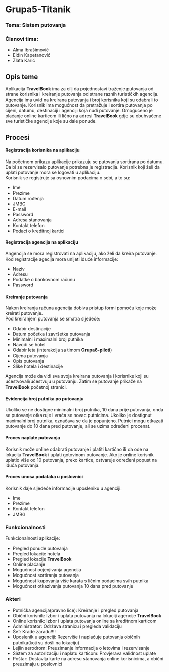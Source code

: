# Grupa5-Titanik
### Tema: Sistem putovanja
### Članovi tima:
- Alma Ibrašimović
- Eldin Kapetanović
- Zlata Karić


## Opis teme
Aplikacija **TravelBook** ima za cilj da pojednostavi traženje putovanja od strane korisnika i kreiranje putovanja od strane raznih turističkih agencija. Agencija ima uvid na kreirana putovanja i broj korisnika koji su odabrali to putovanje. Korisnik ima mogućnost da pretražuje i sortira putovanja po cijeni, datumu, destinaciji i agenciji koja nudi putovanje. Omogućeno je plaćanje online karticom ili lično na adresi **TravelBook** gdje su obuhvaćene sve turističke agencije koje su dale ponude.


## Procesi
#### Registracija korisnika na aplikaciju
Na početnom prikazu aplikacije prikazuju se putovanja sortirana po datumu. Da bi se rezervisalo putovanje potrebna je registracija. Korisnik koji želi da uplati putovanje mora se logovati u aplikaciju.<br/>
Korisnik se registruje sa osnovnim podacima o sebi, a to su:
* Ime
* Prezime
* Datum rođenja
* JMBG
* E-mail
* Password
* Adresa stanovanja
* Kontakt telefon
* Podaci o kreditnoj kartici

#### Registracija agencija na aplikaciju
Angencija se mora registrovati na aplikaciju, ako želi da kreira putovanje.<br/>
Kod registracije agecija mora unijeti iduće informacije:
* Naziv 
* Adresu
* Podatke o bankovnom računu
* Password

#### Kreiranje putovanja
Nakon kreiranja računa agencija dobiva pristup formi pomoću koje može kreirati putovanje.<br/> 
Pod kreiranjem putovanja se smatra sljedeće:
* Odabir destinacije
* Datum početka i završetka putovanja
* Minimalni i maximalni broj putnika
* Navodi se hotel
* Odabir leta (interakcija sa timom **Grupa6-piloti**)
* Cijena putovanja
* Opis putovanja
* Slike hotela i destinacije<br/>

<left> Agencija može da vidi sva svoja kreirana putovanja i korisnike koji su učestvovali/učestvuju u putovanju.
Zatim se putovanje prikaže na **TravelBook** početnoj stranici.

#### Evidencija broj putnika po putovanju
Ukoliko se ne dostigne minimalni broj putnika, 10 dana prije putovanja, onda se putovanje otkazuje i vraća se novac putnicima.
Ukoliko je dostignut maximalni broj putnika, označava se da je popunjeno.
Putnici mogu otkazati putovanje do 10 dana pred putovanje, ali se uzima određeni procenat.

#### Proces naplate putovanja
Korisnik može online odabrati putovanje i platiti kartično ili da ode na lokaciju **TravelBook** i uplati gotovinom putovanje.
Ako je online korisnik uplatio više od 10 putovanja, preko kartice, ostvaruje određeni popust na iduća putovanja.

#### Proces unosa podataka u poslovnici
Korisnik daje sljedeće informacije uposleniku u agenciji:
* Ime
* Prezime
* Kontakt telefon
* JMBG


### Funkcionalnosti
Funkcionalnosti aplikacije:
* Pregled ponude putovanja
* Pregled lokacije hotela
* Pregled lokacije **TravelBook**
* Online plaćanje
* Mogućnost ocjenjivanja agencija
* Mogućnost sortiranja putovanja
* Mogućnost kupovanja više karata s ličnim podacima svih putnika
* Mogućnost otkazivanja putovanja 10 dana pred putovanje


### Akteri
* Putnička agencija(pravno lice): Kreiranje i pregled putovanja 
* Obični korisnik: Izbor i uplata putovanja na lokaciji agencije **TravelBook**
* Online korisnik: Izbor i uplata putovanja online sa kreditnom karticom
* Administrator: Održava stranicu i pregleda validaciju
* Šef: Krade zaradu!!!!
* Uposlenik u agenciji: Rezerviše i naplaćuje putovanja običnih putnika(koji su došli na lokaciju)
* Lejlin aerodrom: Preuzimanje informacija o letovima i rezervisanje 
* Sistem za autorizaciju i naplatu karticom: Provjerava validnost uplate
* Poštar: Dostavlja karte na adresu stanovanja online korisnicima, a obični preuzimaju u poslovnici



